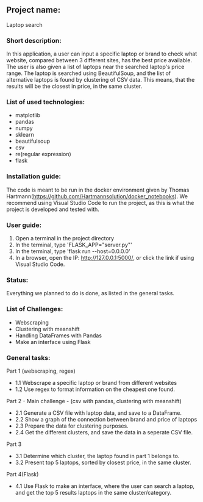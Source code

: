 ## Project name:
Laptop search


### Short description:
In this application, a user can input a specific laptop or brand to check what website, compared between 3 different sites, has the best price available. The user is also given a list of laptops near the searched laptop's price range. The laptop is searched using BeautifulSoup, and the list of alternative laptops is found by clustering of CSV data. This means, that the results will be the closest in price, in the same cluster.

### List of used technologies:
* matplotlib
* pandas
* numpy
* sklearn
* beautifulsoup
* csv
* re(regular expression)
* flask

### Installation guide:
The code is meant to be run in the docker environment given by Thomas Hartmann(https://github.com/Hartmannsolution/docker_notebooks). We recommend using Visual Studio Code to run the project, as this is what the project is developed and tested with.

### User guide:
1. Open a terminal in the project directory
2. In the terminal, type 'FLASK_APP="server.py"'
3. In the terminal, type 'flask run --host=0.0.0.0'
4. In a browser, open the IP: http://127.0.0.1:5000/, or click the link if using Visual Studio Code.

### Status:
Everything we planned to do is done, as listed in the general tasks.

### List of Challenges:
* Webscraping
* Clustering with meanshift
* Handling DataFrames with Pandas
* Make an interface using Flask

### General tasks:
Part 1 (webscraping, regex)
* 1.1 Webscrape a specific laptop or brand from different websites
* 1.2 Use regex to format information on the cheapest one found.

Part 2 - Main challenge - (csv with pandas, clustering with meanshift)
* 2.1 Generate a CSV file with laptop data, and save to a DataFrame.
* 2.2 Show a graph of the connection between brand and price of laptops
* 2.3 Prepare the data for clustering purposes.
* 2.4 Get the different clusters, and save the data in a seperate CSV file.

Part 3
* 3.1 Determine which cluster, the laptop found in part 1 belongs to.
* 3.2 Present top 5 laptops, sorted by closest price, in the same cluster.

Part 4(Flask)
* 4.1 Use Flask to make an interface, where the user can search a laptop, and get the top 5 results laptops in the same cluster/category.

